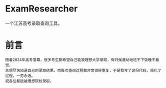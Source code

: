 # ExamResearcher
一个江苏高考录取查询工具。
# 前言
    随着2024年高考落幕，很多考生都希望自己能被理想大学录取，有时候激动地吃不下饭睡不着觉，
    总想尽快知道自己的录取结果。而每次查询过程都非常琐碎重复，于是我写了这份代码，简化了过程，一劳永逸。  
    祝各位都能被理想院校录取。